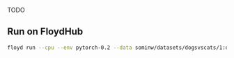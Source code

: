 TODO

## Run on FloydHub

```bash
floyd run --cpu --env pytorch-0.2 --data sominw/datasets/dogsvscats/1:dogsvscats  --mode jupyter
```
